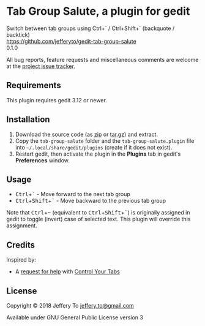 # Tab Group Salute, a plugin for gedit

Switch between tab groups using Ctrl+\` / Ctrl+Shift+\` (backquote /
backtick)  
<https://github.com/jefferyto/gedit-tab-group-salute>  
0.1.0

All bug reports, feature requests and miscellaneous comments are welcome
at the [project issue tracker][].

## Requirements

This plugin requires gedit 3.12 or newer.

## Installation

1.  Download the source code (as [zip][] or [tar.gz][]) and extract.
2.  Copy the `tab-group-salute` folder and the `tab-group-salute.plugin`
    file into `~/.local/share/gedit/plugins` (create if it does not
    exist).
3.  Restart gedit, then activate the plugin in the **Plugins** tab in
    gedit's **Preferences** window.

## Usage

*   <kbd>Ctrl</kbd>+<kbd>\`</kbd> - Move forward to the next tab group
*   <kbd>Ctrl</kbd>+<kbd>Shift</kbd>+<kbd>\`</kbd> - Move backward to
    the previous tab group

Note that <kbd>Ctrl</kbd>+<kbd>~</kbd> (equivalent to
<kbd>Ctrl</kbd>+<kbd>Shift</kbd>+<kbd>\`</kbd>) is originally assigned
in gedit to toggle (invert) case of selected text. This plugin will
override this assignment.

## Credits

Inspired by:

*   A [request for help][] with [Control Your Tabs][]

## License

Copyright &copy; 2018 Jeffery To <jeffery.to@gmail.com>

Available under GNU General Public License version 3


[project issue tracker]: https://github.com/jefferyto/gedit-tab-group-salute/issues
[zip]: https://github.com/jefferyto/gedit-tab-group-salute/archive/master.zip
[tar.gz]: https://github.com/jefferyto/gedit-tab-group-salute/archive/master.tar.gz
[request for help]: https://github.com/jefferyto/gedit-control-your-tabs/issues/11
[Control Your Tabs]: https://github.com/jefferyto/gedit-control-your-tabs
